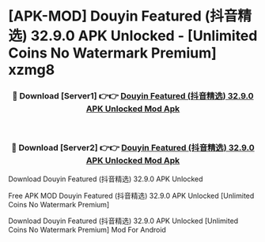 # [APK-MOD] Douyin Featured (抖音精选) 32.9.0 APK Unlocked - [Unlimited Coins No Watermark Premium] xzmg8



<div align="center">
<h3>🔴 Download [Server1] 👉👉 <a href="https://momento.my/?title=Douyin_Featured_(抖音精选)_32.9.0_APK_Unlocked">Douyin Featured (抖音精选) 32.9.0 APK Unlocked Mod Apk</a></h3><br>

<h3>🔴 Download [Server2] 👉👉 <a href="https://momento.my/?title=Douyin_Featured_(抖音精选)_32.9.0_APK_Unlocked">Douyin Featured (抖音精选) 32.9.0 APK Unlocked Mod Apk</a></h3>
</div>



Download Douyin Featured (抖音精选) 32.9.0 APK Unlocked 

Free APK MOD Douyin Featured (抖音精选) 32.9.0 APK Unlocked [Unlimited Coins No Watermark Premium]

Download Douyin Featured (抖音精选) 32.9.0 APK Unlocked [Unlimited Coins No Watermark Premium] Mod For Android
